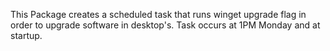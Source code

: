 This Package creates a scheduled task that runs winget upgrade flag in order to upgrade software in desktop's.
Task occurs at 1PM Monday and at startup.
